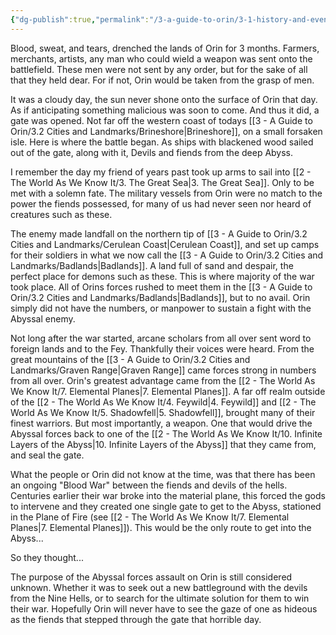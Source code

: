 ```yaml
---
{"dg-publish":true,"permalink":"/3-a-guide-to-orin/3-1-history-and-events/3-the-abyssal-war/","created":"2025-01-19T09:39:32.012-06:00","updated":"2025-01-21T12:39:05.817-06:00"}
---
```



Blood, sweat, and tears, drenched the lands of Orin for 3 months. Farmers, merchants, artists, any man who could wield a weapon was sent onto the battlefield. These men were not sent by any order, but for the sake of all that they held dear. For if not, Orin would be taken from the grasp of men. 

It was a cloudy day, the sun never shone onto the surface of Orin that day. As if anticipating something malicious was soon to come. And thus it did, a gate was opened. Not far off the western coast of todays [[3 - A Guide to Orin/3.2 Cities and Landmarks/Brineshore\|Brineshore]], on a small forsaken isle. Here is where the battle began. As ships with blackened wood sailed out of the gate, along with it, Devils and fiends from the deep Abyss. 

I remember the day my friend of years past took up arms to sail into [[2 - The World As We Know It/3. The Great Sea\|3. The Great Sea]]. Only to be met with a solemn fate. The military vessels from Orin were no match to the power the fiends possessed, for many of us had never seen nor heard of creatures such as these. 

The enemy made landfall on the northern tip of [[3 - A Guide to Orin/3.2 Cities and Landmarks/Cerulean Coast\|Cerulean Coast]], and set up camps for their soldiers in what we now call the [[3 - A Guide to Orin/3.2 Cities and Landmarks/Badlands\|Badlands]]. A land full of sand and despair, the perfect place for demons such as these. This is where majority of the war took place. All of Orins forces rushed to meet them in the [[3 - A Guide to Orin/3.2 Cities and Landmarks/Badlands\|Badlands]], but to no avail. Orin simply did not have the numbers, or manpower to sustain a fight with the Abyssal enemy. 

Not long after the war started, arcane scholars from all over sent word to foreign lands and to the Fey. Thankfully their voices were heard. From the great mountains of the [[3 - A Guide to Orin/3.2 Cities and Landmarks/Graven Range\|Graven Range]] came forces strong in numbers from all over. Orin's greatest advantage came from the [[2 - The World As We Know It/7. Elemental Planes\|7. Elemental Planes]]. A far off realm outside of the [[2 - The World As We Know It/4. Feywild\|4. Feywild]] and [[2 - The World As We Know It/5. Shadowfell\|5. Shadowfell]], brought many of their finest warriors. But most importantly, a weapon. One that would drive the Abyssal forces back to one of the [[2 - The World As We Know It/10. Infinite Layers of the Abyss\|10. Infinite Layers of the Abyss]] that they came from, and seal the gate. 

What the people or Orin did not know at the time, was that there has been an ongoing "Blood War" between the fiends and devils of the hells. Centuries earlier their war broke into the material plane, this forced the gods to intervene and they created one single gate to get to the Abyss, stationed in the Plane of Fire (see [[2 - The World As We Know It/7. Elemental Planes\|7. Elemental Planes]]). This would be the only route to get into the Abyss... 

So they thought...

The purpose of the Abyssal forces assault on Orin is still considered unknown. Whether it was to seek out a new battleground with the devils from the Nine Hells, or to search for the ultimate solution for them to win their war. Hopefully Orin will never have to see the gaze of one as hideous as the fiends that stepped through the gate that horrible day. 



